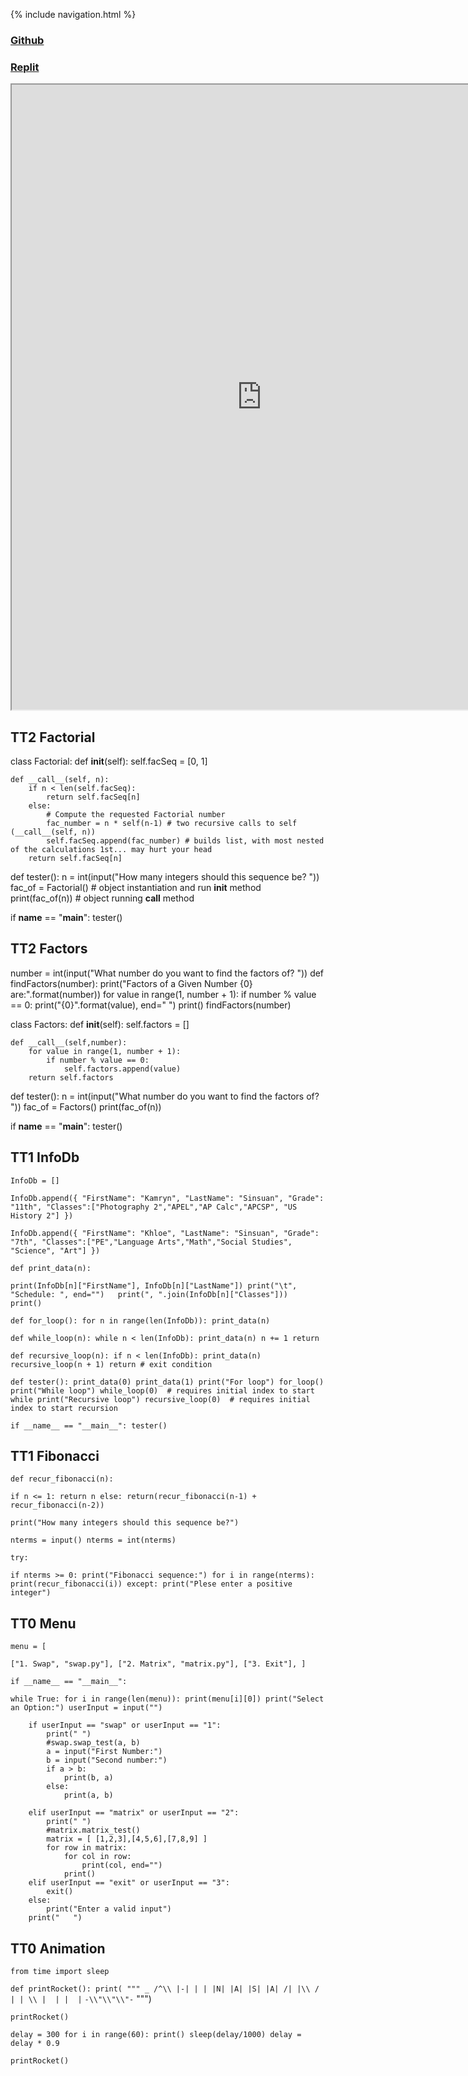 {% include navigation.html %}
### [Github](https://github.com/kamryns/curly-spork) 
### [Replit](https://replit.com/@kamryns1/curly-spork#.replit)

<iframe height="1000px" width="800px" src="https://replit.com/@kamryns1/curly-spork?lite=true#menu.py"></iframe>

## TT2 Factorial


class Factorial:
    def __init__(self):
        self.facSeq = [0, 1]

    def __call__(self, n):
        if n < len(self.facSeq):
            return self.facSeq[n]
        else:
            # Compute the requested Factorial number
            fac_number = n * self(n-1) # two recursive calls to self (__call__(self, n))
            self.facSeq.append(fac_number) # builds list, with most nested of the calculations 1st... may hurt your head
        return self.facSeq[n]

def tester():
    n = int(input("How many integers should this sequence be? "))
    fac_of = Factorial() # object instantiation and run __init__ method
    print(fac_of(n)) # object running __call__ method

if __name__ == "__main__":
    tester()
    
## TT2 Factors
number = int(input("What number do you want to find the factors of? "))
def findFactors(number):
    print("Factors of a Given Number {0} are:".format(number))
    for value in range(1, number + 1):
        if number % value == 0:
            print("{0}".format(value), end=" ")
    print()
findFactors(number)

class Factors:
    def __init__(self):
        self.factors = []

    def __call__(self,number):
        for value in range(1, number + 1):
            if number % value == 0:
                self.factors.append(value)
        return self.factors

def tester():
    n = int(input("What number do you want to find the factors of? "))
    fac_of = Factors()
    print(fac_of(n))

if __name__ == "__main__":
    tester()

## TT1 InfoDb


`InfoDb = []`

`InfoDb.append({
"FirstName": "Kamryn",
"LastName": "Sinsuan",
"Grade": "11th",
"Classes":["Photography 2","APEL","AP Calc","APCSP", "US History 2"]
})`

`InfoDb.append({
"FirstName": "Khloe",
"LastName": "Sinsuan",
"Grade": "7th",
"Classes":["PE","Language Arts","Math","Social Studies", "Science", "Art"]
})`


`def print_data(n):`

`print(InfoDb[n]["FirstName"], InfoDb[n]["LastName"])
print("\t", "Schedule: ", end="")  
print(", ".join(InfoDb[n]["Classes"])) 
print()`

`def for_loop():
for n in range(len(InfoDb)):
print_data(n)`

`def while_loop(n):
while n < len(InfoDb):
print_data(n)
n += 1
return`

`def recursive_loop(n):
if n < len(InfoDb):
print_data(n)
recursive_loop(n + 1)
return # exit condition`

`def tester():
print_data(0)
print_data(1)
print("For loop")
for_loop()
print("While loop")
while_loop(0)  # requires initial index to start while
print("Recursive loop")
recursive_loop(0)  # requires initial index to start recursion`

`if __name__ == "__main__":
tester()`

## TT1 Fibonacci

`def recur_fibonacci(n):`

`if n <= 1:
return n
else:
return(recur_fibonacci(n-1) + recur_fibonacci(n-2))`

`print("How many integers should this sequence be?")`

`nterms = input()
nterms = int(nterms)`


`try:`

`if nterms >= 0:
print("Fibonacci sequence:")
for i in range(nterms):
print(recur_fibonacci(i))
except:
print("Plese enter a positive integer")`

## TT0 Menu
`menu = [`

`["1. Swap", "swap.py"],
["2. Matrix", "matrix.py"],
["3. Exit"],
]`

`if __name__ == "__main__":`

`while True:
for i in range(len(menu)):
print(menu[i][0])
print("Select an Option:")
userInput = input("")`

        if userInput == "swap" or userInput == "1":
            print(" ")
            #swap.swap_test(a, b)
            a = input("First Number:")
            b = input("Second number:")
            if a > b:
                print(b, a)
            else:
                print(a, b)

        elif userInput == "matrix" or userInput == "2":
            print(" ")
            #matrix.matrix_test()
            matrix = [ [1,2,3],[4,5,6],[7,8,9] ]
            for row in matrix:
                for col in row:
                    print(col, end="")
                print()
        elif userInput == "exit" or userInput == "3":
            exit()
        else:
            print("Enter a valid input")
        print("   ")

## TT0 Animation
`from time import sleep`

`def printRocket():
print(
"""
_
/^\\
|-|
| |
|N|
|A|
|S|
|A|
/| |\\
/ | | \\
|  | |  |`
`-\\"\\"\\"-`
""")

`printRocket()`

`delay = 300
for i in range(60):
print()
sleep(delay/1000)
delay = delay * 0.9`

`printRocket()`




